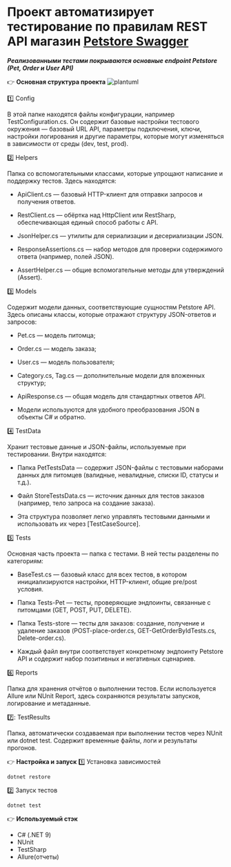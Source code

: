# Проект автоматизирует тестирование по правилам REST API магазин [Petstore Swagger](https://petstore.swagger.io/)
**_Реализованными тестами покрываются основные endpoint Petstore (Pet, Order и User API)_**

:point_right: **Основная структура проекта**
![plantuml](https://github.com/user-attachments/assets/802aea88-5c1c-4544-b23e-cebd740a350e)

1️⃣ Config

В этой папке находятся файлы конфигурации, например TestConfiguration.cs.
Он содержит базовые настройки тестового окружения — базовый URL API, параметры подключения, ключи, настройки логирования и другие параметры, которые могут изменяться в зависимости от среды (dev, test, prod).

2️⃣ Helpers

Папка со вспомогательными классами, которые упрощают написание и поддержку тестов.
Здесь находятся:

* ApiClient.cs — базовый HTTP-клиент для отправки запросов и получения ответов.

* RestClient.cs — обёртка над HttpClient или RestSharp, обеспечивающая единый способ работы с API.

* JsonHelper.cs — утилиты для сериализации и десериализации JSON.

* ResponseAssertions.cs — набор методов для проверки содержимого ответа (например, полей JSON).

* AssertHelper.cs — общие вспомогательные методы для утверждений (Assert).

3️⃣ Models

Содержит модели данных, соответствующие сущностям Petstore API.
Здесь описаны классы, которые отражают структуру JSON-ответов и запросов:

* Pet.cs — модель питомца;

* Order.cs — модель заказа;

* User.cs — модель пользователя;

* Category.cs, Tag.cs — дополнительные модели для вложенных структур;

* ApiResponse.cs — общая модель для стандартных ответов API.

* Модели используются для удобного преобразования JSON в объекты C# и обратно.

4️⃣ TestData

Хранит тестовые данные и JSON-файлы, используемые при тестировании.
Внутри находятся:

* Папка PetTestsData — содержит JSON-файлы с тестовыми наборами данных для питомцев (валидные, невалидные, списки ID, статусы и т.д.).

* Файл StoreTestsData.cs — источник данных для тестов заказов (например, тело запроса на создание заказа).

* Эта структура позволяет легко управлять тестовыми данными и использовать их через [TestCaseSource].

5️⃣ Tests

Основная часть проекта — папка с тестами.
В ней тесты разделены по категориям:

* BaseTest.cs — базовый класс для всех тестов, в котором инициализируются настройки, HTTP-клиент, общие pre/post условия.

* Папка Tests-Pet — тесты, проверяющие эндпоинты, связанные с питомцами (GET, POST, PUT, DELETE).

* Папка Tests-store — тесты для заказов: создание, получение и удаление заказов (POST-place-order.cs, GET-GetOrderByIdTests.cs, Delete-order.cs).

* Каждый файл внутри соответствует конкретному эндпоинту Petstore API и содержит набор позитивных и негативных сценариев.

6️⃣ Reports

Папка для хранения отчётов о выполнении тестов.
Если используется Allure или NUnit Report, здесь сохраняются результаты запусков, логирование и метаданные.

7️⃣: TestResults

Папка, автоматически создаваемая при выполнении тестов через NUnit или dotnet test.
Содержит временные файлы, логи и результаты прогонов.

:point_right: **Настройка и запуск**
1️⃣ Установка зависимостей
```
dotnet restore
```
2️⃣ Запуск тестов
```
dotnet test
```
:point_right: **Используемый стэк**
* C# (.NET 9)
* NUnit
* TestSharp
* Allure(отчеты)
